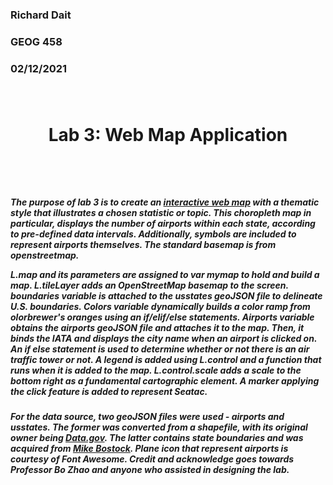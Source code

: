 <h3> Richard Dait
<h3> GEOG 458
<h3> 02/12/2021

</br>
</br>
</br>
<h1> <p align="center"> <b> Lab 3: Web Map Application</b> </p>
</br>
<h5> <p align="left"> The purpose of lab 3 is to create an <a href="https://github.com/jakobzhao/geog458/tree/master/labs/lab03" target="_blank">interactive web map</a> with a thematic style that illustrates a chosen statistic or topic. This choropleth map in particular, displays the number of airports within each state, according to pre-defined data intervals. Additionally, symbols are included to represent airports themselves. The standard basemap is from openstreetmap. </p>

<p> L.map and its parameters are assigned to var mymap to hold and build a map. L.tileLayer adds an OpenStreetMap basemap to the screen. boundaries variable is attached to the usstates geoJSON file to delineate U.S. boundaries. Colors variable dynamically builds a color ramp from olorbrewer's oranges using an if/elif/else statements. Airports variable obtains the airports geoJSON file and attaches it to the map. Then, it binds the IATA and displays the city name when an airport is clicked on. An if else statement is used to determine whether or not there is an air traffic tower or not. A legend is added using L.control and a function that runs when it is added to the map. L.control.scale adds a scale to the bottom right as a fundamental cartographic element. A marker applying the click feature is added to represent Seatac.</p>

<h5> <p> For the data source, two geoJSON files were used - airports and usstates. The former was converted from a shapefile, with its original owner being <a href = "https://catalog.data.gov/dataset/usgs-small-scale-dataset-airports-of-the-united-states-201207-shapefile" target = "_blank"> Data.gov</a>. The latter contains state boundaries and was acquired from <a href = "https://bost.ocks.org/mike/" target = "_blank"> Mike Bostock</a>. Plane icon that represent airports is courtesy of Font Awesome. Credit and acknowledge goes towards Professor Bo Zhao and anyone who assisted in designing the lab.</p>
